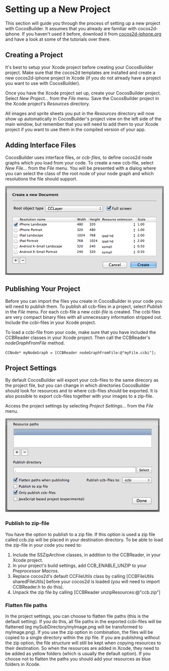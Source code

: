 # Setting up a New Project
This section will guide you through the process of setting up a new project with CocosBuilder. It assumes that you already are familiar with cocos2d-iphone. If you haven't used it before, download it from [cocos2d-iphone.org](http://cocos2d-iphone.org) and have a look at some of the tutorials over there.

## Creating a Project
It's best to setup your Xcode project before creating your CocosBuilder project. Make sure that the cocos2d templates are installed and create a new cocos2d-iphone project in Xcode (if you do not already have a project you want to use with CocosBuilder).

Once you have the Xcode project set up, create your CocosBuilder project. Select *New Project…* from the *File* menu. Save the CocosBuilder project in the Xcode project's *Resources* directory.

All images and sprite sheets you put in the *Resources* directory will now show up automatically in CocosBuilder's project view on the left side of the main window, but remember that you will need to add them to your Xcode project if you want to use them in the compiled version of your app.

## Adding Interface Files
CocosBuilder uses interface files, or *ccb-files*, to define cocos2d node graphs which you load from your code. To create a new ccb-file, select *New File…* from the *File* menu. You will be presented with a dialog where you can select the class of the root node of your node graph and which resolutions the file should support.

![image](2-1.png)

## Publishing Your Project
Before you can import the files you create in CocosBuilder in your code you will need to publish them. To publish all ccb-files in a project, select *Publish* in the *File* menu. For each ccb-file a new *ccbi-file* is created. The ccbi files are very compact binary files with all unnecessary information stripped out. Include the ccbi-files in your Xcode project.

To load a ccbi-file from your code, make sure that you have included the CCBReader classes  in your Xcode project. Then call the CCBReader's *nodeGraphFromFile* method.

    CCNode* myNodeGraph = [CCBReader nodeGraphFromFile:@"myFile.ccbi"];

## Project Settings
By default CocosBuilder will export your ccb-files to the same direcory as the project file, but you can change in which directories CocosBuilder should look for resources and to where ccb-files should be exported. It is also possible to export ccb-files together with your images to a zip-file.

Access the project settings by selecting *Project Settings…* from the *File* menu.

![image](2-2.png)

### Publish to zip-file
You have the option to publish to a zip file. If this option is used a zip file called ccb.zip will be placed in your destination directory. To be able to load the zip-file in your code you need to:

1. Include the SSZipArchive classes, in addition to the CCBReader, in your Xcode project.
2. In your project's build settings, add CCB_ENABLE_UNZIP to your _Preprocessor Macros_.
3. Replace cocos2d's default CCFileUtils class by calling [CCBFileUtils sharedFileUtils] before your cocos2d is loaded (you will need to import CCBReader.h to do this).
4. Unpack the zip file by calling [CCBReader unzipResources:@"ccb.zip"]

### Flatten file paths
In the project settings, you can choose to flatten file paths (this is the default setting). If you do this, all file paths in the exported ccbi-files will be flattened (eg mySubDirectory/myImage.png will be transformed to myImage.png). If you use the zip option in combination, the files will be copied to a single directory within the zip file. If you are publishing without the zip option, the file structure will still be kept when copying resources to their destination. So when the resources are added in Xcode, they need to be added as yellow folders (which is usually the default option). If you choose not to flatten the paths you should add your resources as blue folders in Xcode.